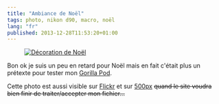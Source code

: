```yaml
---
title: "Ambiance de Noël"
tags: photo, nikon d90, macro, noël
lang: "fr"
published: 2013-12-28T11:53:20+01:00
---
```


<figure class="object-center">
    <a href="/images/christmas.jpg"><img src="/images/660x/christmas.jpg" alt="Décoration de Noël"></a>
</figure>

Bon ok je suis un peu en retard pour Noël mais en fait c'était plus un prétexte
pour tester mon [Gorilla Pod](http://joby.com/gorillapod).

Cette photo est aussi visible sur [Flickr](http://www.flickr.com/photos/tigr0u/11600809883/) et sur [500px](http://500px.com/photo/56073072) ~~quand le site voudra bien finir de traiter/accepter mon fichier...~~
